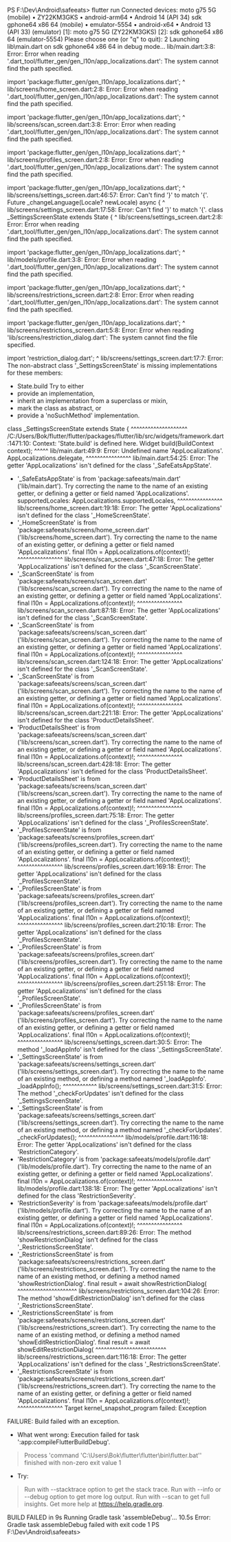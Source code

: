 PS F:\Dev\Android\safeeats> flutter run
Connected devices:
moto g75 5G (mobile)         • ZY22KM3GKS    • android-arm64 • Android 14 (API 34)
sdk gphone64 x86 64 (mobile) • emulator-5554 • android-x64   • Android 13 (API 33) (emulator)
[1]: moto g75 5G (ZY22KM3GKS)
[2]: sdk gphone64 x86 64 (emulator-5554)
Please choose one (or "q" to quit): 2
Launching lib\main.dart on sdk gphone64 x86 64 in debug mode...
lib/main.dart:3:8: Error: Error when reading '.dart_tool/flutter_gen/gen_l10n/app_localizations.dart': The system cannot find the path specified.

import 'package:flutter_gen/gen_l10n/app_localizations.dart';
       ^
lib/screens/home_screen.dart:2:8: Error: Error when reading '.dart_tool/flutter_gen/gen_l10n/app_localizations.dart': The system cannot find the path specified.

import 'package:flutter_gen/gen_l10n/app_localizations.dart';
       ^
lib/screens/scan_screen.dart:3:8: Error: Error when reading '.dart_tool/flutter_gen/gen_l10n/app_localizations.dart': The system cannot find the path specified.

import 'package:flutter_gen/gen_l10n/app_localizations.dart';
       ^
lib/screens/profiles_screen.dart:2:8: Error: Error when reading '.dart_tool/flutter_gen/gen_l10n/app_localizations.dart': The system cannot find the path specified.

import 'package:flutter_gen/gen_l10n/app_localizations.dart';
       ^
lib/screens/settings_screen.dart:46:57: Error: Can't find '}' to match '{'.
  Future<void> _changeLanguage(Locale? newLocale) async {
                                                        ^
lib/screens/settings_screen.dart:17:58: Error: Can't find '}' to match '{'.
class _SettingsScreenState extends State<SettingsScreen> {
                                                         ^
lib/screens/settings_screen.dart:2:8: Error: Error when reading '.dart_tool/flutter_gen/gen_l10n/app_localizations.dart': The system cannot find the path specified.

import 'package:flutter_gen/gen_l10n/app_localizations.dart';
       ^
lib/models/profile.dart:3:8: Error: Error when reading '.dart_tool/flutter_gen/gen_l10n/app_localizations.dart': The system cannot find the path specified.

import 'package:flutter_gen/gen_l10n/app_localizations.dart';
       ^
lib/screens/restrictions_screen.dart:2:8: Error: Error when reading '.dart_tool/flutter_gen/gen_l10n/app_localizations.dart': The system cannot find the path specified.

import 'package:flutter_gen/gen_l10n/app_localizations.dart';
       ^
lib/screens/restrictions_screen.dart:5:8: Error: Error when reading 'lib/screens/restriction_dialog.dart': The system cannot find the file specified.

import 'restriction_dialog.dart';
       ^
lib/screens/settings_screen.dart:17:7: Error: The non-abstract class '_SettingsScreenState' is missing implementations for these members:
 - State.build
Try to either
 - provide an implementation,
 - inherit an implementation from a superclass or mixin,
 - mark the class as abstract, or
 - provide a 'noSuchMethod' implementation.

class _SettingsScreenState extends State<SettingsScreen> {
      ^^^^^^^^^^^^^^^^^^^^
/C:/Users/Bok/flutter/flutter/packages/flutter/lib/src/widgets/framework.dart:1471:10: Context: 'State.build' is defined here.
  Widget build(BuildContext context);
         ^^^^^
lib/main.dart:49:9: Error: Undefined name 'AppLocalizations'.
        AppLocalizations.delegate,
        ^^^^^^^^^^^^^^^^
lib/main.dart:54:25: Error: The getter 'AppLocalizations' isn't defined for the class '_SafeEatsAppState'.
 - '_SafeEatsAppState' is from 'package:safeeats/main.dart' ('lib/main.dart').
Try correcting the name to the name of an existing getter, or defining a getter or field named 'AppLocalizations'.
      supportedLocales: AppLocalizations.supportedLocales,
                        ^^^^^^^^^^^^^^^^
lib/screens/home_screen.dart:19:18: Error: The getter 'AppLocalizations' isn't defined for the class '_HomeScreenState'.
 - '_HomeScreenState' is from 'package:safeeats/screens/home_screen.dart' ('lib/screens/home_screen.dart').
Try correcting the name to the name of an existing getter, or defining a getter or field named 'AppLocalizations'.
    final l10n = AppLocalizations.of(context)!;
                 ^^^^^^^^^^^^^^^^
lib/screens/scan_screen.dart:47:18: Error: The getter 'AppLocalizations' isn't defined for the class '_ScanScreenState'.
 - '_ScanScreenState' is from 'package:safeeats/screens/scan_screen.dart' ('lib/screens/scan_screen.dart').
Try correcting the name to the name of an existing getter, or defining a getter or field named 'AppLocalizations'.
    final l10n = AppLocalizations.of(context)!;
                 ^^^^^^^^^^^^^^^^
lib/screens/scan_screen.dart:87:18: Error: The getter 'AppLocalizations' isn't defined for the class '_ScanScreenState'.
 - '_ScanScreenState' is from 'package:safeeats/screens/scan_screen.dart' ('lib/screens/scan_screen.dart').
Try correcting the name to the name of an existing getter, or defining a getter or field named 'AppLocalizations'.
    final l10n = AppLocalizations.of(context)!;
                 ^^^^^^^^^^^^^^^^
lib/screens/scan_screen.dart:124:18: Error: The getter 'AppLocalizations' isn't defined for the class '_ScanScreenState'.
 - '_ScanScreenState' is from 'package:safeeats/screens/scan_screen.dart' ('lib/screens/scan_screen.dart').
Try correcting the name to the name of an existing getter, or defining a getter or field named 'AppLocalizations'.
    final l10n = AppLocalizations.of(context)!;
                 ^^^^^^^^^^^^^^^^
lib/screens/scan_screen.dart:221:18: Error: The getter 'AppLocalizations' isn't defined for the class 'ProductDetailsSheet'.
 - 'ProductDetailsSheet' is from 'package:safeeats/screens/scan_screen.dart' ('lib/screens/scan_screen.dart').
Try correcting the name to the name of an existing getter, or defining a getter or field named 'AppLocalizations'.
    final l10n = AppLocalizations.of(context)!;
                 ^^^^^^^^^^^^^^^^
lib/screens/scan_screen.dart:428:18: Error: The getter 'AppLocalizations' isn't defined for the class 'ProductDetailsSheet'.
 - 'ProductDetailsSheet' is from 'package:safeeats/screens/scan_screen.dart' ('lib/screens/scan_screen.dart').
Try correcting the name to the name of an existing getter, or defining a getter or field named 'AppLocalizations'.
    final l10n = AppLocalizations.of(context)!;
                 ^^^^^^^^^^^^^^^^
lib/screens/profiles_screen.dart:75:18: Error: The getter 'AppLocalizations' isn't defined for the class '_ProfilesScreenState'.
 - '_ProfilesScreenState' is from 'package:safeeats/screens/profiles_screen.dart' ('lib/screens/profiles_screen.dart').
Try correcting the name to the name of an existing getter, or defining a getter or field named 'AppLocalizations'.
    final l10n = AppLocalizations.of(context)!;
                 ^^^^^^^^^^^^^^^^
lib/screens/profiles_screen.dart:169:18: Error: The getter 'AppLocalizations' isn't defined for the class '_ProfilesScreenState'.
 - '_ProfilesScreenState' is from 'package:safeeats/screens/profiles_screen.dart' ('lib/screens/profiles_screen.dart').
Try correcting the name to the name of an existing getter, or defining a getter or field named 'AppLocalizations'.
    final l10n = AppLocalizations.of(context)!;
                 ^^^^^^^^^^^^^^^^
lib/screens/profiles_screen.dart:210:18: Error: The getter 'AppLocalizations' isn't defined for the class '_ProfilesScreenState'.
 - '_ProfilesScreenState' is from 'package:safeeats/screens/profiles_screen.dart' ('lib/screens/profiles_screen.dart').
Try correcting the name to the name of an existing getter, or defining a getter or field named 'AppLocalizations'.
    final l10n = AppLocalizations.of(context)!;
                 ^^^^^^^^^^^^^^^^
lib/screens/profiles_screen.dart:251:18: Error: The getter 'AppLocalizations' isn't defined for the class '_ProfilesScreenState'.
 - '_ProfilesScreenState' is from 'package:safeeats/screens/profiles_screen.dart' ('lib/screens/profiles_screen.dart').
Try correcting the name to the name of an existing getter, or defining a getter or field named 'AppLocalizations'.
    final l10n = AppLocalizations.of(context)!;
                 ^^^^^^^^^^^^^^^^
lib/screens/settings_screen.dart:30:5: Error: The method '_loadAppInfo' isn't defined for the class '_SettingsScreenState'.
 - '_SettingsScreenState' is from 'package:safeeats/screens/settings_screen.dart' ('lib/screens/settings_screen.dart').
Try correcting the name to the name of an existing method, or defining a method named '_loadAppInfo'.
    _loadAppInfo();
    ^^^^^^^^^^^^
lib/screens/settings_screen.dart:31:5: Error: The method '_checkForUpdates' isn't defined for the class '_SettingsScreenState'.
 - '_SettingsScreenState' is from 'package:safeeats/screens/settings_screen.dart' ('lib/screens/settings_screen.dart').
Try correcting the name to the name of an existing method, or defining a method named '_checkForUpdates'.
    _checkForUpdates();
    ^^^^^^^^^^^^^^^^
lib/models/profile.dart:116:18: Error: The getter 'AppLocalizations' isn't defined for the class 'RestrictionCategory'.
 - 'RestrictionCategory' is from 'package:safeeats/models/profile.dart' ('lib/models/profile.dart').
Try correcting the name to the name of an existing getter, or defining a getter or field named 'AppLocalizations'.
    final l10n = AppLocalizations.of(context)!;
                 ^^^^^^^^^^^^^^^^
lib/models/profile.dart:138:18: Error: The getter 'AppLocalizations' isn't defined for the class 'RestrictionSeverity'.
 - 'RestrictionSeverity' is from 'package:safeeats/models/profile.dart' ('lib/models/profile.dart').
Try correcting the name to the name of an existing getter, or defining a getter or field named 'AppLocalizations'.
    final l10n = AppLocalizations.of(context)!;
                 ^^^^^^^^^^^^^^^^
lib/screens/restrictions_screen.dart:89:26: Error: The method 'showRestrictionDialog' isn't defined for the class '_RestrictionsScreenState'.
 - '_RestrictionsScreenState' is from 'package:safeeats/screens/restrictions_screen.dart' ('lib/screens/restrictions_screen.dart').
Try correcting the name to the name of an existing method, or defining a method named 'showRestrictionDialog'.
    final result = await showRestrictionDialog(
                         ^^^^^^^^^^^^^^^^^^^^^
lib/screens/restrictions_screen.dart:104:26: Error: The method 'showEditRestrictionDialog' isn't defined for the class '_RestrictionsScreenState'.
 - '_RestrictionsScreenState' is from 'package:safeeats/screens/restrictions_screen.dart' ('lib/screens/restrictions_screen.dart').
Try correcting the name to the name of an existing method, or defining a method named 'showEditRestrictionDialog'.
    final result = await showEditRestrictionDialog(
                         ^^^^^^^^^^^^^^^^^^^^^^^^^
lib/screens/restrictions_screen.dart:116:18: Error: The getter 'AppLocalizations' isn't defined for the class '_RestrictionsScreenState'.
 - '_RestrictionsScreenState' is from 'package:safeeats/screens/restrictions_screen.dart' ('lib/screens/restrictions_screen.dart').
Try correcting the name to the name of an existing getter, or defining a getter or field named 'AppLocalizations'.
    final l10n = AppLocalizations.of(context)!;
                 ^^^^^^^^^^^^^^^^
Target kernel_snapshot_program failed: Exception


FAILURE: Build failed with an exception.

* What went wrong:
Execution failed for task ':app:compileFlutterBuildDebug'.
> Process 'command 'C:\Users\Bok\flutter\flutter\bin\flutter.bat'' finished with non-zero exit value 1

* Try:
> Run with --stacktrace option to get the stack trace.
> Run with --info or --debug option to get more log output.
> Run with --scan to get full insights.
> Get more help at https://help.gradle.org.

BUILD FAILED in 9s
Running Gradle task 'assembleDebug'...                             10.5s
Error: Gradle task assembleDebug failed with exit code 1
PS F:\Dev\Android\safeeats> 